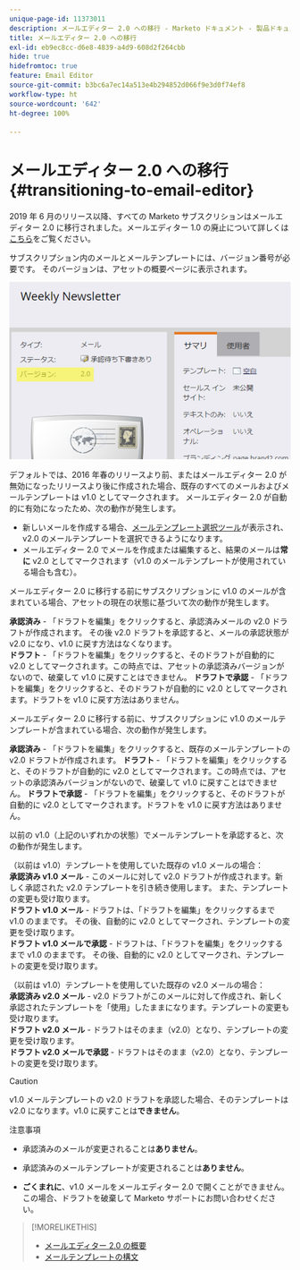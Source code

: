 ```yaml
---
unique-page-id: 11373011
description: メールエディター 2.0 への移行 - Marketo ドキュメント - 製品ドキュメント
title: メールエディター 2.0 への移行
exl-id: eb9ec8cc-d6e8-4839-a4d9-608d2f264cbb
hide: true
hidefromtoc: true
feature: Email Editor
source-git-commit: b3bc6a7ec14a513e4b294852d066f9e3d0f74ef8
workflow-type: ht
source-wordcount: '642'
ht-degree: 100%

---
```


# メールエディター 2.0 への移行 {#transitioning-to-email-editor}

2019 年 6 月のリリース以降、すべての Marketo サブスクリションはメールエディター 2.0 に移行されました。メールエディター 1.0 の廃止について詳しくは[こちら](https://nation.marketo.com/docs/DOC-7038)をご覧ください。

サブスクリプション内のメールとメールテンプレートには、バージョン番号が必要です。 そのバージョンは、アセットの概要ページに表示されます。

![](assets/five-5.png)

デフォルトでは、2016 年春のリリースより前、またはメールエディター 2.0 が無効になったリリースより後に作成された場合、既存のすべてのメールおよびメールテンプレートは v1.0 としてマークされます。 メールエディター 2.0 が自動的に有効になったため、次の動作が発生します。

* 新しいメールを作成する場合、[メールテンプレート選択ツール](email-template-picker-overview.md)が表示され、v2.0 のメールテンプレートを選択できるようになります。
* メールエディター 2.0 でメールを作成または編集すると、結果のメールは&#x200B;**常に** v2.0 としてマークされます（v1.0 のメールテンプレートが使用されている場合も含む）。

メールエディター 2.0 に移行する前にサブスクリプションに v1.0 のメールが含まれている場合、アセットの現在の状態に基づいて次の動作が発生します。

**承認済み** - 「ドラフトを編集」をクリックすると、承認済みメールの v2.0 ドラフトが作成されます。 その後 v2.0 ドラフトを承認すると、メールの承認状態が v2.0 になり、v1.0 に戻す方法はなくなります。\
**ドラフト** - 「ドラフトを編集」をクリックすると、そのドラフトが自動的に v2.0 としてマークされます。この時点では、アセットの承認済みバージョンがないので、破棄して v1.0 に戻すことはできません。
**ドラフトで承認** - 「ドラフトを編集」をクリックすると、そのドラフトが自動的に v2.0 としてマークされます。ドラフトを v1.0 に戻す方法はありません。

メールエディター 2.0 に移行する前に、サブスクリプションに v1.0 のメールテンプレートが含まれている場合、次の動作が発生します。

**承認済み** - 「ドラフトを編集」をクリックすると、既存のメールテンプレートの v2.0 ドラフトが作成されます。
**ドラフト** - 「ドラフトを編集」をクリックすると、そのドラフトが自動的に v2.0 としてマークされます。この時点では、アセットの承認済みバージョンがないので、破棄して v1.0 に戻すことはできません。
**ドラフトで承認** - 「ドラフトを編集」をクリックすると、そのドラフトが自動的に v2.0 としてマークされます。ドラフトを v1.0 に戻す方法はありません。

以前の v1.0（上記のいずれかの状態）でメールテンプレートを承認すると、次の動作が発生します。

（以前は v1.0）テンプレートを使用していた既存の v1.0 メールの場合：\
**承認済み v1.0 メール** - このメールに対して v2.0 ドラフトが作成されます。新しく承認された v2.0 テンプレートを引き続き使用します。 また、テンプレートの変更も受け取ります。\
**ドラフト v1.0 メール** - ドラフトは、「ドラフトを編集」をクリックするまで v1.0 のままです。 その後、自動的に v2.0 としてマークされ、テンプレートの変更を受け取ります。\
**ドラフト v1.0 メールで承認** - ドラフトは、「ドラフトを編集」をクリックするまで v1.0 のままです。 その後、自動的に v2.0 としてマークされ、テンプレートの変更を受け取ります。

（以前は v1.0）テンプレートを使用していた既存の v2.0 メールの場合：\
**承認済み v2.0 メール** - v2.0 ドラフトがこのメールに対して作成され、新しく承認されたテンプレートを「使用」したままになります。テンプレートの変更も受け取ります。\
**ドラフト v2.0 メール** - ドラフトはそのまま（v2.0）となり、テンプレートの変更を受け取ります。\
**ドラフト v2.0 メールで承認** - ドラフトはそのまま（v2.0）となり、テンプレートの変更を受け取ります。

>[!CAUTION]
>
>v1.0 メールテンプレートの v2.0 ドラフトを承認した場合、そのテンプレートは v2.0 になります。v1.0 に戻すことは&#x200B;**できません**。

注意事項

* 承認済みのメールが変更されることは&#x200B;**ありません**。

* 承認済みのメールテンプレートが変更されることは&#x200B;**ありません**。

* **ごくまれに**、v1.0 メールをメールエディター 2.0 で開くことができません。この場合、ドラフトを破棄して Marketo サポートにお問い合わせください。

>[!MORELIKETHIS]
>
>* [メールエディター 2.0 の概要](/help/marketo/product-docs/email-marketing/general/email-editor-2/email-editor-v2-0-overview.md)
>* [メールテンプレートの構文](/help/marketo/product-docs/email-marketing/general/email-editor-2/email-template-syntax.md)
